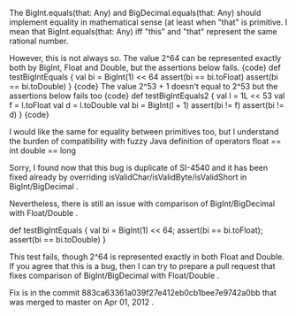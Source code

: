 The BigInt.equals(that: Any) and BigDecimal.equals(that: Any) should implement
equality in mathematical sense (at least when "that" is primitive.
I mean that BigInt.equals(that: Any) iff "this" and "that" represent the same rational number.

However, this is not always so.
The value 2^64 can be represented exactly both by BigInt, Float and Double, but the assertions below fails.
{code}
def testBigIntEquals {
 val bi = BigInt(1) << 64
 assert(bi == bi.toFloat)
 assert(bi == bi.toDouble)
}
{code}
The value 2^53 + 1 doesn't equal to 2^53 but the assertions below fails too
{code}
def testBigIntEquals2 {
 val l = 1L << 53
 val f = l.toFloat
 val d = l.toDouble
 val bi = BigInt(l + 1)
 assert(bi != f)
 assert(bi != d)
}
{code}

I would like the same for equality between primitives too, but I understand
the burden of compatibility with fuzzy Java definition of operators
float == int
double == long 

Sorry, I found now that this bug is duplicate of SI-4540 and it has been fixed already by overriding isValidChar/isValidByte/isValidShort in BigInt/BigDecimal .

Nevertheless, there is still an issue with comparison of BigInt/BigDecimal with Float/Double .

  def testBigIntEquals {
    val bi = BigInt(1) << 64;
    assert(bi == bi.toFloat);
    assert(bi == bi.toDouble)
  }

This test fails, though 2^64 is represented exactly in both Float and Double.
If you agree that this is a bug, then I can try to prepare a pull request that fixes comparison of BigInt/BigDecimal with Float/Double .

Fix is in the commit 883ca63361a039f27e412eb0cb1bee7e9742a0bb 
that was merged to master on Apr 01, 2012 .
